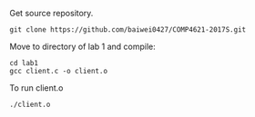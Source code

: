 Get source repository.
```
git clone https://github.com/baiwei0427/COMP4621-2017S.git
```

Move to directory of lab 1 and compile:
```
cd lab1
gcc client.c -o client.o
```

To run client.o
```
./client.o
```
